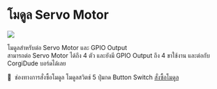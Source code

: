 # โมดูล Servo Motor

![](https://ff.lnwfile.com/qz75dl.png)

โมดูลสำหรับต่อ Servo Motor และ GPIO Output</br>
สามารถต่อ Servo Motor ได้ถึง 4 ตัว
และยังมี GPIO Output ถึง 4 ขาใช้งาน
และต่อกับ CorgiDude บอร์ดได้เลย

:pushpin: &nbsp;ช่องทางการสั่งซื้อโมดูล โมดูลสวิตช์ 5 ปุ่มกด Button Switch [สั่งซื้อโมดูล](https://www.aiiotshop.com/p/67)
